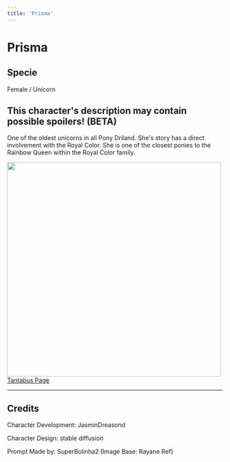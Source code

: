 ```yaml
---
title: 'Prisma'
---
```


# Prisma

## Specie

Female / Unicorn

## This character's description may contain possible spoilers! (BETA)

One of the oldest unicorns in all Pony Driland. She's story has a direct involvement with the Royal Color. She is one of the closest ponies to the Rainbow Queen within the Royal Color family.

<img src="https://ar-io.dev/HD4luK_pU20Xwe1SM6em0h9-5DI_h2wSgdQTBbXj8y8" height="500">
<a href="https://tantabus.ai/images/3856" target="_blank">Tantabus Page</a>

<hr/>

## Credits

Character Development: JasminDreasond

Character Design: stable diffusion

Prompt Made by: SuperBolinha2 (Image Base: Rayane Ref)